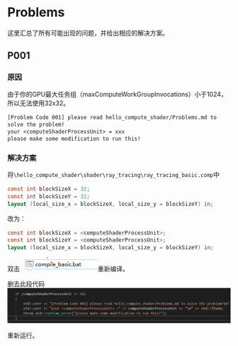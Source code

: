 # Problems

这里汇总了所有可能出现的问题，并给出相应的解决方案。

## P001

### 原因

由于你的GPU最大任务组（maxComputeWorkGroupInvocations）小于1024，所以无法使用32x32。

```shell
[Problem Code 001] please read hello_compute_shader/Problems.md to solve the problem!
your <computeShaderProcessUnit> = xxx
please make some modification to run this!
```

### 解决方案

将`\hello_compute_shader\shader\ray_tracing\ray_tracing_basic.comp`中

```glsl
const int blockSizeX = 32;
const int blockSizeY = 32;
layout (local_size_x = blockSizeX, local_size_y = blockSizeY) in;
```

改为：

```glsl
const int blockSizeX = <computeShaderProcessUnit>;
const int blockSizeY = <computeShaderProcessUnit>;
layout (local_size_x = blockSizeX, local_size_y = blockSizeY) in;
```

双击![image-20220215005027728](Problems.assets/image-20220215005027728.png)重新编译。

删去此段代码![image-20220215005129167](Problems.assets/image-20220215005129167.png)

重新运行。
